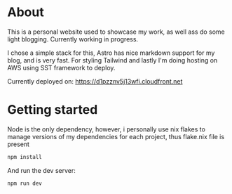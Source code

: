 # About

This is a personal website used to showcase my work, as well ass do some light blogging. Currently working in progress.

I chose a simple stack for this, Astro has nice markdown support for my blog, and is very fast. For styling Tailwind and lastly I'm doing hosting on AWS using SST framework to deploy.

Currently deployed on: https://d1pzznv5j13wfi.cloudfront.net

# Getting started

Node is the only dependency, however, i personally use nix flakes to manage versions of my dependencies for each project, thus flake.nix file is present

```bash
npm install
```

And run the dev server:

```bash
npm run dev
```
